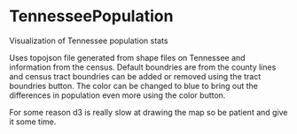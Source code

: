 # TennesseePopulation
Visualization of Tennessee population stats

Uses topojson file generated from shape files on Tennessee and information from the census. Default boundries are from the county lines and census tract boundries can be added or removed using the tract boundries button. The color can be changed to blue to bring out the differences in population even more using the color button.

For some reason d3 is really slow at drawing the map so be patient and give it some time.
